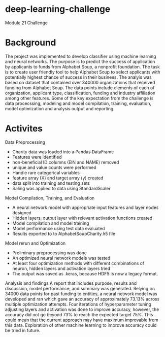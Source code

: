 # deep-learning-challenge
Module 21 Challenge

# Background
The project was implemented to develop classifier using machine learning and neural networks. The purpose is to predict the success  of application by applicants to funds from Alphabet Soup, a nonprofit foundation. The task is to create user friendly  tool to help Alphabet Soup to select applicants with potentially highest chance of success in their business. The analyis was based on dataset that contained over 340000 organizations that received funding from Alphabet Soup. The data points include elements of each of organization, applicant type, classification, funding and industry affiliation among other features. Some of the key expectation from the challenge is data procecssing, modeling and model compilation, training, evaluation, model optimization and analysis output and reporting. 

# Activites

Data Preprocessing

- Charity data was loaded into a Pandas DataFrame
- Features were identified
- non-beneficial ID columns (EIN and NAME) removed
- unique and value counts were performed
- Handle rare categorical variables
- feature array (X) and target array (y) created
- data split into training and testing sets
- Saling was applied to data using StandardScaler

Model Compilation, Training, and Evaluation
- A neural network model with appropriate input features and layer nodes designed
- Hidden layers, output layer with relevant activation functions created
- Model compilation and model training
- Model performance using test data evaluated
- Results exported to to AlphabetSoupCharity.h5 file

Model rerun and Optimization
- Preliminary preprocessing was done
- An optimized neural network models was tested
- At least four optimization methods with different combinations of neuron, hidden layers and activation layers tried
- The output was saved as .keras, because HDF5 is now a legacy format.

Analysis and findings
A report that includes purpose, results and discussion, model performance, and summary was generated. Relying on 34000 data points for past funding to entities, a neural network model was developed and ran which gave an accuracy of approximately 73.13% across multiple optimization attempts. Four iterations of hyperparameter tuning adjusting layers and activation was done to improve accuracy, however, the accuracy did not go beyond 73% to reach the expected target 75%. This could mean that the current approach may have maximum improvable from this data. Exploration of other machine learning to improve accuracy could be tried in future. 


